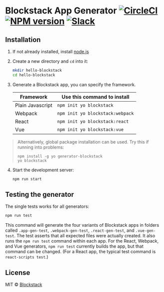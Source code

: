 # Blockstack App Generator [![CircleCI][circleci-image]][circleci-url] [![NPM version][npm-image]][npm-url] [![Slack][slack-image]][slack-url]

## Installation

1. If not already installed, install [node.js](https://nodejs.org/)

2. Create a new directory and `cd` into it:

    ```bash
    mkdir hello-blockstack
    cd hello-blockstack
    ```
    
3. Generate a Blockstack app, you can specify the framework.

    | Framework | Use this command to install |
    |------------------|-----------------------------|
    | Plain Javascript | `npm init yo blockstack` |
    | Webpack | `npm init yo blockstack:webpack` |
    | React | `npm init yo blockstack:react` |
    | Vue | `npm init yo blockstack:vue` |


  > Alternatively, global package installation can be used. Try this if running into problems:
  > ```
  > npm install -g yo generator-blockstack
  > yo blockstack
  > ```

4. Start the development server:

    ```bash
    npm run start
    ```


## Testing the generator

The single tests works for all generators:


```bash
npm run test
```

This command will generate the four variants of Blockstack apps in folders called `.app-gen-test`,
`.webpack-gen-test`, `.react-gen-test`, and `.vue-gen-test`. The test asserts that all expected files were
actually created. It also runs the `npm run test` command within each app. For the
React, Webpack, and Vue generators, `npm run test` currently builds the app, but that command can be
changed. (For a React app, the typical test command is `react-scripts test`.)

## License

MIT © [Blockstack](https://blockstack.com)


[npm-image]: https://img.shields.io/npm/v/generator-blockstack.svg
[npm-url]: https://www.npmjs.com/package/generator-blockstack
[circleci-image]: https://circleci.com/gh/blockstack/blockstack-app-generator.svg?style=shield&circle-token=:circle-token
[circleci-url]: https://circleci.com/gh/blockstack/blockstack-app-generator/tree/master
[slack-image]: https://img.shields.io/badge/join-slack-e32072.svg
[slack-url]: http://slack.blockstack.org/
